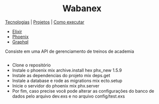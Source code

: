 <h1 align="center">
 Wabanex
 </h1>
<a href="#tecnologias">Tecnologias</a> | <a href="#projeto">Projetos</a> | <a href="#execute">Como executar</a>


<div id="tecnologias">
  <ul>
    <li><a href="https://elixir-lang.org/">Elixir</a></li>
    <li><a href="https://phoenixframework.org/">Phoenix</a></li>
    <li><a href="https://graphql.org/">Graphql</a></li>
  </ul>
</div>

<div id="projeto">
  <p>Consiste em uma API de gerenciamento de treinos de academia</p>
  <img src="/assets/schema.png" alt="">
</div>

<div id="execute">
<ul>
<li>Clone o repositório</li>
<li>Instale o phoenix mix archive.install hex phx_new 1.5.9</li>
<li>Instale as dependencias do projeto mix deps.get</li>
<li>Instale a database e rode as migrations mix ecto.setup</li>
<li>Inicie o servidor do phoenix mix phx.server</li>
<li>Por fim, caso precise você pode alterar as configurações do banco de dados pelo arquivo dev.exs e no arquivo config/test.exs</li>
</ul>
</div>
